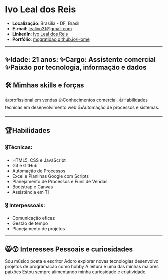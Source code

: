 # Ivo Leal dos Reis

- **Localização**: Brasília - DF, Brasil
- **E-mail**: lealivo31@gmail.com
- **LinkedIn**: [Ivo Leal dos Reis](https://www.linkedin.com/in/ivo-leal-dos-reis-3129311b2)
- **Portfólio**: [mcgratidao.github.io/Home](https://mcgratidao.github.io/Home/)

---

✨Idade: 21 anos:
✨Cargo: Assistente comercial
✨Paixão por tecnologia, informação e dados 
---

## 🛠️ Mimhas skills e forças 

👍profissional em vendas
👍Conhecimentos comercial,
👍Habilidades técnicas em desenvolvimento web 
👍Automação de processos e sistemas. 

---

## 🏆Habilidades
### 🎖️Técnicas:
- HTML5, CSS e JavaScript
- Git e GitHub
- Automação de Processos
- Excel e Planilhas Google com Scripts
- Planejamento de Processos e Funil de Vendas
- Bootstrap e Canvas
- Assistência em TI

### 🎖️ Interpessoais:
- Comunicação eficaz
- Gestão de tempo
- Planejamento de projetos


---

## 😸😙 Interesses Pessoais e curiosidades
Sou músico
poeta e escritor
Adoro explorar novas tecnologias 
desenvolvo projetos de programação como hobby
A leitura é uma das minhas maiores paixões 
Estou sempre alimentando minha curiosidade e criatividade.
